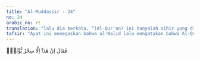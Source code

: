 ```yaml
---
title: "Al-Muddassir - 24"
no: 24
arabic_no: ٢٤
translation: "lalu dia berkata, “(Al-Qur'an) ini hanyalah sihir yang dipelajari (dari orang-orang dahulu)."
tafsir: "Ayat ini menegaskan bahwa al-Walid lalu mengatakan bahwa Al-Qur'an ini tidak lain hanyalah sihir yang dipelajari (dari orang-orang dahulu). Menurut dugaannya, Al-Qur'an adalah suatu ucapan yang disalin Muhammad dari orang lain yang lebih dahulu daripadanya, diterima dari orang yang bercerita kepadanya. \n\nAl-Walid juga mengatakan bahwa Al-Qur'an ini tidak lain hanyalah perkataan manusia. Maksudnya selain menuduh Al-Qur'an sebagai sihir yang bisa dipelajari, juga perkataan manusia biasa dan Muhammad mencurinya dari ucapan-ucapan orang lain. Secara ringkas, ia mengatakan bahwa Al-Qur'an bukan kalamullah seperti yang didakwahkan oleh Muhammad.\n\nAndaikata tuduhan al-Walid itu benar, bahwa Al-Qur'an itu perkataan manusia biasa, tentu orang lain selain Muhammad saw sanggup pula menyusun seperti itu atau membuat tantangan yang lebih bagus lagi. Padahal di kalangan bangsa Arab banyak sekali terdapat tokoh-tokoh sastrawan yang lidahnya fasih bersyair dan berpidato. Di antara mereka, juga ada yang mendalam penguasaannya tentang berbagai macam ilmu pengetahuan. Namun demikian, tidak ada seorang pun yang sanggup menandingi ucapan yang keluar dari mulut Muhammad itu."
---
```

فَقَالَ اِنْ هٰذَآ اِلَّا سِحْرٌ يُّؤْثَرُۙ 